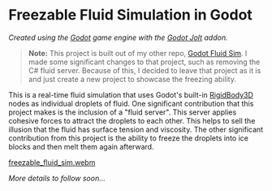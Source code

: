 # Freezable Fluid Simulation in Godot

*Created using the [Godot](https://godotengine.org/) game engine with the [Godot Jolt](https://github.com/godot-jolt/godot-jolt) addon.*

> **Note:** This project is built out of my other repo, [Godot Fluid Sim](https://github.com/thompsop1sou/godot-fluid-sim). I made some significant changes to that project, such as removing the C# fluid server. Because of this, I decided to leave that project as it is and just create a new project to showcase the freezing ability.

This is a real-time fluid simulation that uses Godot's built-in [RigidBody3D](https://docs.godotengine.org/en/stable/classes/class_rigidbody3d.html) nodes as individual droplets of fluid. One significant contribution that this project makes is the inclusion of a "fluid server". This server applies cohesive forces to attract the droplets to each other. This helps to sell the illusion that the fluid has surface tension and viscosity. The other significant contribution from this project is the ability to freeze the droplets into ice blocks and then melt them again afterward.

[freezable_fluid_sim.webm](https://github.com/user-attachments/assets/d016daad-bf3d-4adf-ab8a-5a26cfd4562c)

*More details to follow soon...*
